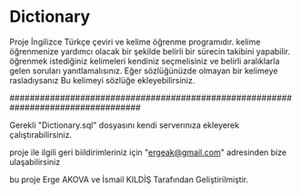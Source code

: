 ﻿# Dictionary

Proje İngilizce Türkçe çeviri ve kelime öğrenme  programıdır. 
kelime öğrenmenize yardımcı olacak bir şekilde belirli bir sürecin takibini yapabilir.
öğrenmek istediğiniz kelimeleri kendiniz seçmelisiniz ve belirli aralıklarla gelen soruları yanıtlamalısınız.
Eğer sözlüğünüzde olmayan bir kelimeye rasladıysanız Bu kelimeyi sözlüğe ekleyebilirsiniz.

##################################################################################

Gerekli "Dictionary.sql" dosyasını kendi serverınıza ekleyerek çalıştırabilirsiniz.

proje ile ilgili geri biildirimleriniz için "ergeak@gmail.com" adresinden bize ulaşabilirsiniz

bu proje Erge AKOVA ve İsmail KILDİŞ Tarafından Geliştirilmiştir.

